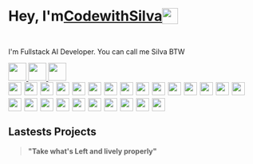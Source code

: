 
<h1  style="display:flex; align-items:center; width:100%;">Hey, I'm 
<a href="https://codewithsilva.com" target="_blank">CodewithSilva</a>

<img src="https://emojis.slackmojis.com/emojis/images/1531849430/4246/blob-sunglasses.gif?1531849430" width="32"/></h1>

I'm Fullstack AI Developer. You can call me Silva BTW

<div>
  <a href="https://api.whatsapp.com/send?phone=5581987113364&text=Hey" target="_blank" borderRadius="1rem">
  <img src="https://img.shields.io/badge/-Whatsapp-4CA143?style=flat-square&labelColor=4CA143&logo=whatsapp&logoColor=white&link)" height="36"/>
  </a>
  
  <a href="https://t.me/codewithsilva" alt="blackcater's blog" target="_blank">
  <img src="https://img.shields.io/badge/Telegram-2CA5E0?style=flat-square&labelColor=2CA5E0&logo=telegram&logoColor=white" height="36" />
  </a>
  
  <a href="https://www.instagram.com/codewithsilva/">
    <img src="https://img.shields.io/badge/-Instagram-C13584?style=flat-square&logo=Instagram&logoColor=white" height='36'/>
  </a>
</div>

<div style="display: flex; flex-wrap: wrap; gap: 6px; align-items: center;">
  <img src="https://img.shields.io/badge/-Figma-F24E1E?style=flat-square&logo=figma&logoColor=white" height="26"/>

  <img src="https://img.shields.io/badge/-HTML-E34F26?style=flat-square&logo=html5&logoColor=white" height="26"/>
  <img src="https://img.shields.io/badge/-JavaScript-F7DF1E?style=flat-square&logo=javascript&logoColor=black" height="26"/>
  <img src="https://img.shields.io/badge/-TypeScript-3178C6?style=flat-square&logo=typescript&logoColor=white" height="26"/>

  <img src="https://img.shields.io/badge/-SASS-CC6699?style=flat-square&logo=sass&logoColor=white" height="26"/>
  <img src="https://img.shields.io/badge/-SCSS-CC6699?style=flat-square&logo=sass&logoColor=white" height="26"/>
  <img src="https://img.shields.io/badge/-StyledComponents-DB7093?style=flat-square&logo=styled-components&logoColor=white" height="26"/>

  <img src="https://img.shields.io/badge/-React-61DAFB?style=flat-square&logo=react&logoColor=black" height="26"/>
  <img src="https://img.shields.io/badge/-ReactNative-61DAFB?style=flat-square&logo=react&logoColor=black" height="26"/>
  <img src="https://img.shields.io/badge/-Next.js-000000?style=flat-square&logo=nextdotjs&logoColor=white" height="26"/>
  <img src="https://img.shields.io/badge/-Flutter-02569B?style=flat-square&logo=flutter&logoColor=white" height="26"/>

  <img src="https://img.shields.io/badge/-Python-3776AB?style=flat-square&logo=python&logoColor=white" height="26"/>
  <img src="https://img.shields.io/badge/-Node.js-339933?style=flat-square&logo=node.js&logoColor=white" height="26"/>

  <img src="https://img.shields.io/badge/-FastAPI-009688?style=flat-square&logo=fastapi&logoColor=white" height="26"/>

  <img src="https://img.shields.io/badge/-SQLite-003B57?style=flat-square&logo=sqlite&logoColor=white" height="26"/>
  <img src="https://img.shields.io/badge/-MySQL-4479A1?style=flat-square&logo=mysql&logoColor=white" height="26"/>
  <img src="https://img.shields.io/badge/-PostgreSQL-4169E1?style=flat-square&logo=postgresql&logoColor=white" height="26"/>
  <img src="https://img.shields.io/badge/-Chatwoot-1F2937?style=flat-square&logo=database&logoColor=white" height="26"/>

  <img src="https://img.shields.io/badge/-Git-F05032?style=flat-square&logo=git&logoColor=white" height="26"/>

  <img src="https://img.shields.io/badge/-PyTorch-EE4C2C?style=flat-square&logo=pytorch&logoColor=white" height="26"/>
  <img src="https://img.shields.io/badge/-NumPy-013243?style=flat-square&logo=numpy&logoColor=white" height="26"/>
  <img src="https://img.shields.io/badge/-OpenAI-412991?style=flat-square&logo=openai&logoColor=white" height="26"/>

  <img src="https://img.shields.io/badge/-n8n-FE6D73?style=flat-square&logo=n8n&logoColor=white" height="26"/>
  <img src="https://img.shields.io/badge/-Grok.API-000000?style=flat-square&logo=openapiinitiative&logoColor=white" height="26"/>
  <img src="https://img.shields.io/badge/-TelegramBot-26A5E4?style=flat-square&logo=telegram&logoColor=white" height="26"/>
</div>


## Lastests Projects




> **"Take what's Left and lively properly"**
